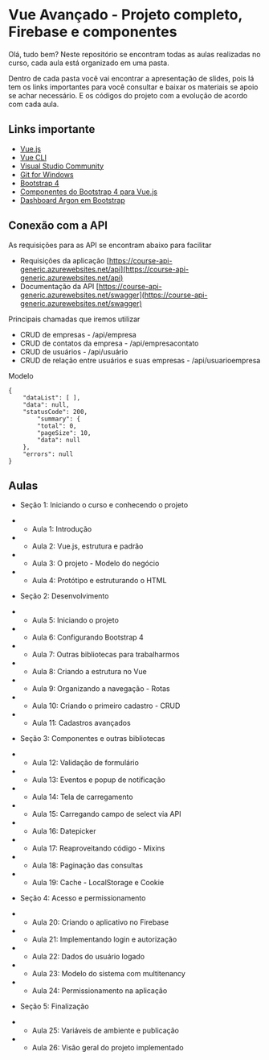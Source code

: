 # Vue Avançado - Projeto completo, Firebase e componentes

Olá, tudo bem? Neste repositório se encontram todas as aulas realizadas no curso, cada aula está organizado em uma pasta.

Dentro de cada pasta você vai encontrar a apresentação de slides, pois lá tem os links importantes para você consultar e baixar os materiais se apoio se achar necessário. E os códigos do projeto com a evolução de acordo com cada aula.

## Links importante
- [Vue.js](https://vuejs.org/v2/guide/)
- [Vue CLI](https://cli.vuejs.org/guide/)
- [Visual Studio Community](https://visualstudio.microsoft.com/pt-br/vs/)
- [Git for Windows](https://git-scm.com/)
- [Bootstrap 4](https://getbootstrap.com/docs/4.1/getting-started/introduction/)
- [Componentes do Bootstrap 4 para Vue.js](https://bootstrap-vue.js.org/)
- [Dashboard Argon em Bootstrap](https://www.creative-tim.com/product/argon-dashboard)

## Conexão com a API

As requisições para as API se encontram abaixo para facilitar
- Requisições da aplicação [https://course-api-generic.azurewebsites.net/api](https://course-api-generic.azurewebsites.net/api)
- Documentação da API [https://course-api-generic.azurewebsites.net/swagger](https://course-api-generic.azurewebsites.net/swagger)

Principais chamadas que iremos utilizar
- CRUD de empresas - /api/empresa
- CRUD de contatos da empresa - /api/empresacontato
- CRUD de usuários - /api/usuário
- CRUD de relação entre usuários e suas empresas - /api/usuarioempresa

Modelo

  	{
  		"dataList": [ ],
  		"data": null,
  		"statusCode": 200,
  			"summary": {
  			"total": 0,
  			"pageSize": 10,
  			"data": null
  		},
  		"errors": null
  	}

## Aulas
- Seção 1: Iniciando o curso e conhecendo o projeto
- - Aula 1: Introdução
- - Aula 2: Vue.js, estrutura e padrão
- - Aula 3: O projeto - Modelo do negócio
- - Aula 4: Protótipo e estruturando o HTML

- Seção 2: Desenvolvimento
- - Aula 5: Iniciando o projeto
- - Aula 6: Configurando Bootstrap 4
- - Aula 7: Outras bibliotecas para trabalharmos
- - Aula 8: Criando a estrutura no Vue
- - Aula 9: Organizando a navegação - Rotas
- - Aula 10: Criando o primeiro cadastro - CRUD
- - Aula 11: Cadastros avançados

- Seção 3: Componentes e outras bibliotecas
- - Aula 12: Validação de formulário
- - Aula 13: Eventos e popup de notificação
- - Aula 14: Tela de carregamento
- - Aula 15: Carregando campo de select via API
- - Aula 16: Datepicker
- - Aula 17: Reaproveitando código - Mixins
- - Aula 18: Paginação das consultas
- - Aula 19: Cache - LocalStorage e Cookie

- Seção 4: Acesso e permissionamento
- - Aula 20: Criando o aplicativo no Firebase
- - Aula 21: Implementando login e autorização
- - Aula 22: Dados do usuário logado
- - Aula 23: Modelo do sistema com multitenancy
- - Aula 24: Permissionamento na aplicação

- Seção 5: Finalização
- - Aula 25: Variáveis de ambiente e publicação
- - Aula 26: Visão geral do projeto implementado

